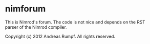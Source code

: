 nimforum
========

This is Nimrod's forum. The code is not nice and depends on the RST parser of
the Nimrod compiler. 


Copyright (c) 2012 Andreas Rumpf.
All rights reserved.


